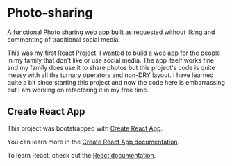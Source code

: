 # Photo-sharing
A functional Photo sharing web app built as requested without liking and commenting of traditional social media.

This was my first React Project. I wanted to build a web app for the people in my family that don't like or use social media. The app itself works fine and my family does use it to share photos but this project's code is quite messy with all the turnary operators and non-DRY layout. I have learned quite a bit since starting this project and now the code here is embarrassing but I am working on refactoring it in my free time.


## Create React App

This project was bootstrapped with [Create React App](https://github.com/facebook/create-react-app).

You can learn more in the [Create React App documentation](https://facebook.github.io/create-react-app/docs/getting-started).

To learn React, check out the [React documentation](https://reactjs.org/).
